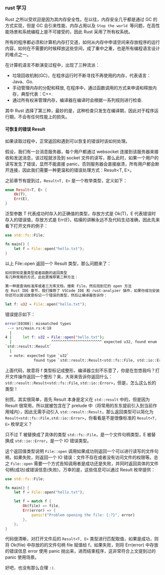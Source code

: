 ### rust 学习

Rust 之所以受欢迎是因为其内存安全性。在以往，内存安全几乎都是通过 GC 的方式实现，但是 GC 会引来性能、内存占用以及 `Stop the world `等问题，在高性能场景和系统编程上是不可接受的，因此 Rust 采用了所有权系统。

所有的程序都必须和计算机内存打交道，如何从内存中申请空间来存放程序的运行内容，如何在不需要的时候释放这些空间，成了重中之重，也是所有编程语言设计的难点之一。

在计算机语言不断演变过程中，出现了三种流派：

* 垃圾回收机制(GC)，在程序运行时不断寻找不再使用的内存，代表语言：Java、Go.
* 手动管理内存的分配和释放, 在程序中，通过函数调用的方式来申请和释放内存，典型代表：C++.
* 通过所有权来管理内存，编译器在编译时会根据一系列规则进行检查.

其中 Rust 选择了第三种，最妙的是，这种检查只发生在编译期，因此对于程序运行期，不会有任何性能上的损失。

#### 可恢复的错误 Result

如果读取过程中，正常返回和遇到可以恢复的错误时该如何处理。

假设，我们有一台消息服务器，每个用户都通过 websocket 连接到该服务器来接收和发送消息，该过程就涉及到 socket 文件的读写，那么此时，如果一个用户的读写发生了错误，显然不能直接 panic，否则服务器会直接崩溃，所有用户都会断开连接，因此我们需要一种更温和的错误处理方式：Result<T, E>。

之前章节有提到过，`Result<T, E>` 是一个枚举类型，定义如下：

```rust
enum Result<T, E> {
    Ok(T),
    Err(E),
}
```
泛型参数 T 代表成功时存入的正确值的类型，存放方式是 Ok(T)，E 代表错误时存入的错误值，存放方式是 Err(E)，枯燥的讲解永远不及代码生动准确，因此先来看下打开文件的例子：

```rust
use std::fs::File;

fn main() {
    let f = File::open("hello.txt");
}
```
以上 File::open 返回一个 Result 类型，那么问题来了：

```markdown
如何获知变量类型或者函数的返回类型
有几种常用的方式，此处更推荐第二种方法：

第一种是查询标准库或者三方库文档，搜索 File，然后找到它的 open 方法
在 Rust IDE 章节，我们推荐了 VSCode IDE 和 rust-analyzer 插件，如果你成功安装的话，那么就可以在 VSCode 中很方便的通过代码跳转的方式查看代码，同时 rust-analyzer 插件还会对代码中的类型进行标注，非常方便好用！
你还可以尝试故意标记一个错误的类型，然后让编译器告诉你：
```

```rust
let f: u32 = File::open("hello.txt");
```
错误提示如下：

```bash
error[E0308]: mismatched types
 --> src/main.rs:4:18
  |
4 |     let f: u32 = File::open("hello.txt");
  |                  ^^^^^^^^^^^^^^^^^^^^^^^ expected u32, found enum
`std::result::Result`
  |
  = note: expected type `u32`
             found type `std::result::Result<std::fs::File, std::io::Error>`
```

上面代码，故意将 f 类型标记成整形，编译器立刻不乐意了，你是在忽悠我吗？打开文件操作返回一个整形？来，大哥来告诉你返回什么：`std::result::Result<std::fs::File`, `std::io::Error>`，但是，怎么这么长的类型！

别慌，其实很简单，首先 Result 本身是定义在 `std::result` 中的，但是因为 Result 很常用，所以就被包含在了 prelude 中（将常用的东东提前引入到当前作用域内），因此无需手动引入 `std::result::Result`，那么返回类型可以简化为 `Result<std::fs::File,std::io::Error>`，你看看是不是很像标准的 `Result<T, E>` 枚举定义？

只不过 T 被替换成了具体的类型 `std::fs::File`，是一个文件句柄类型，E 被替换成 `std::io::Error`，是一个 IO 错误类型。

这个返回值类型说明 `File::open` 调用如果成功则返回一个可以进行读写的文件句柄，如果失败，则返回一个 IO 错误：文件不存在或者没有访问文件的权限等。总之 `File::open` 需要一个方式告知调用者是成功还是失败，并同时返回具体的文件句柄(成功)或错误信息(失败)，万幸的是，这些信息可以通过 Result 枚举提供：

```rust
use std::fs::File;

fn main() {
    let f = File::open("hello.txt");

    let f = match f {
        Ok(file) => file,
        Err(error) => {
            panic!("Problem opening the file: {:?}", error)
        },
    };
}
```
代码很清晰，对打开文件后的 `Result<T, E>` 类型进行匹配取值，如果是成功，则将 Ok(file) 中存放的的文件句柄 file 赋值给 f，如果失败，则将 Err(error) 中存放的错误信息 error 使用 panic 抛出来，进而结束程序，这非常符合上文提到过的 panic 使用场景。

好吧，也没有那么合理 `:)`.
